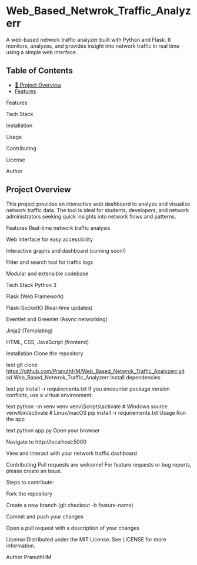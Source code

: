# Web_Based_Netwrok_Traffic_Analyzerr
A web-based network traffic analyzer built with Python and Flask. It monitors, analyzes, and provides insight into network traffic in real time using a simple web interface.

## Table of Contents
- [📖 Project Overview](#-project-overview)
- [Features](#-Features)

Features

Tech Stack

Installation

Usage

Contributing

License

Author

## Project Overview
This project provides an interactive web dashboard to analyze and visualize network traffic data. The tool is ideal for students, developers, and network administrators seeking quick insights into network flows and patterns.

Features
Real-time network traffic analysis

Web interface for easy accessibility

Interactive graphs and dashboard (coming soon!)

Filter and search tool for traffic logs

Modular and extensible codebase

Tech Stack
Python 3

Flask (Web Framework)

Flask-SocketIO (Real-time updates)

Eventlet and Greenlet (Async networking)

Jinja2 (Templating)

HTML, CSS, JavaScript (frontend)

Installation
Clone the repository

text
git clone https://github.com/PranuthHM/Web_Based_Netwrok_Traffic_Analyzerr.git
cd Web_Based_Netwrok_Traffic_Analyzerr
Install dependencies

text
pip install -r requirements.txt
If you encounter package version conflicts, use a virtual environment:

text
python -m venv venv
venv\Scripts\activate    # Windows
source venv/bin/activate # Linux/macOS
pip install -r requirements.txt
Usage
Run the app

text
python app.py
Open your browser

Navigate to http://localhost:5000

View and interact with your network traffic dashboard

Contributing
Pull requests are welcome! For feature requests or bug reports, please create an issue.

Steps to contribute:

Fork the repository

Create a new branch (git checkout -b feature-name)

Commit and push your changes

Open a pull request with a description of your changes

License
Distributed under the MIT License. See LICENSE for more information.

Author
PranuthHM
